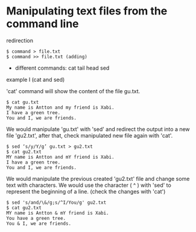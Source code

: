 # Manipulating text files from the command line

redirection
```
$ command > file.txt
$ command >> file.txt (adding)
```

* different commands:
    cat 
    tail 
    head 
    sed

example I (cat and sed)

'cat' command will show the content of the file gu.txt.

```
$ cat gu.txt
My name is Antton and my friend is Xabi.
I have a green tree.
You and I, we are friends.
```
We would manipulate 'gu.txt' with 'sed' and redirect the output into a new file 'gu2.txt', after that, check manipulated new file again with 'cat'. 
```
$ sed ‘s/y/Y/g’ gu.txt > gu2.txt
$ cat gu2.txt
MY name is Antton and mY friend is Xabi.
I have a green tree.
You and I, we are friends.
```
We would manipulate the previous created 'gu2.txt' file and change some text with characters. We would use the character ( ^ ) with 'sed' to represent the beginning of a line. (check the changes with 'cat') 
```
$ sed 's/and/\&/g;s/^I/You/g' gu2.txt
$ cat gu2.txt
MY name is Antton & mY friend is Xabi.
You have a green tree.
You & I, we are friends.
```






